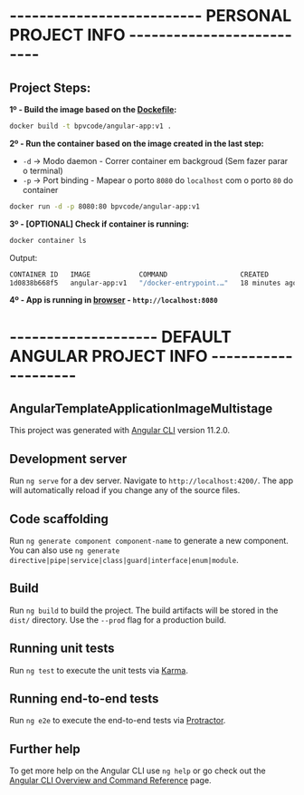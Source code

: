 # -------------------------- PERSONAL PROJECT INFO --------------------------

## Project Steps:

**1º - Build the image based on the [Dockefile](Dockerfile):**

```bash
docker build -t bpvcode/angular-app:v1 .
```

**2º - Run the container based on the image created in the last step:**
  * `-d` -> Modo daemon - Correr container em backgroud (Sem fazer parar o terminal)
  * `-p` -> Port binding - Mapear o porto `8080` do `localhost` com o porto `80` do container

```bash
docker run -d -p 8080:80 bpvcode/angular-app:v1
```

**3º - [OPTIONAL] Check if container is running:**

```bash
docker container ls
```

Output:

```bash
CONTAINER ID   IMAGE            COMMAND                  CREATED          STATUS          PORTS                  NAMES
1d0838b668f5   angular-app:v1   "/docker-entrypoint.…"   18 minutes ago   Up 18 minutes   0.0.0.0:8080->80/tcp   amazing_ride
```

**4º - App is running in [browser]("http://localhost:8080") - `http://localhost:8080`**

# -------------------- DEFAULT ANGULAR PROJECT INFO --------------------

## AngularTemplateApplicationImageMultistage

This project was generated with [Angular CLI](https://github.com/angular/angular-cli) version 11.2.0.

## Development server

Run `ng serve` for a dev server. Navigate to `http://localhost:4200/`. The app will automatically reload if you change any of the source files.

## Code scaffolding

Run `ng generate component component-name` to generate a new component. You can also use `ng generate directive|pipe|service|class|guard|interface|enum|module`.

## Build

Run `ng build` to build the project. The build artifacts will be stored in the `dist/` directory. Use the `--prod` flag for a production build.

## Running unit tests

Run `ng test` to execute the unit tests via [Karma](https://karma-runner.github.io).

## Running end-to-end tests

Run `ng e2e` to execute the end-to-end tests via [Protractor](http://www.protractortest.org/).

## Further help

To get more help on the Angular CLI use `ng help` or go check out the [Angular CLI Overview and Command Reference](https://angular.io/cli) page.
